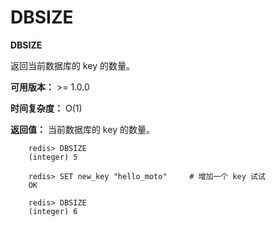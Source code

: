 # DBSIZE


**DBSIZE**

返回当前数据库的 key 的数量。

**可用版本：**
    >= 1.0.0

**时间复杂度：**
    O(1)

**返回值：**
    当前数据库的 key 的数量。

```
    redis> DBSIZE
    (integer) 5

    redis> SET new_key "hello_moto"     # 增加一个 key 试试
    OK

    redis> DBSIZE
    (integer) 6
```